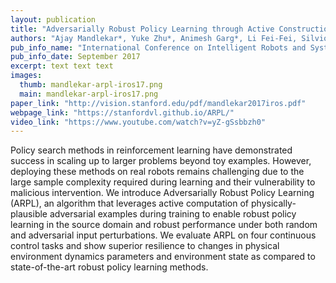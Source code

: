 ```yaml
---
layout: publication
title: "Adversarially Robust Policy Learning through Active Construction of Physically-Plausible Perturbations"
authors: "Ajay Mandlekar*, Yuke Zhu*, Animesh Garg*, Li Fei-Fei, Silvio Savarese"
pub_info_name: "International Conference on Intelligent Robots and Systems (IROS)"
pub_info_date: September 2017
excerpt: text text text
images:
  thumb: mandlekar-arpl-iros17.png
  main: mandlekar-arpl-iros17.png
paper_link: "http://vision.stanford.edu/pdf/mandlekar2017iros.pdf"
webpage_link: "https://stanfordvl.github.io/ARPL/"
video_link: "https://www.youtube.com/watch?v=yZ-gSsbbzh0"
---
```

Policy search methods in reinforcement learning have demonstrated success in scaling up to larger problems beyond toy examples. However, deploying these methods on real robots remains challenging due to the large sample complexity required during learning and their vulnerability to malicious intervention. We introduce Adversarially Robust Policy Learning (ARPL), an algorithm that leverages active computation of physically-plausible adversarial examples during training to enable robust policy learning in the source domain and robust performance under both random and adversarial input perturbations. We evaluate ARPL on four continuous control tasks and show superior resilience to changes in physical environment dynamics parameters and environment state as compared to state-of-the-art robust policy learning methods.
